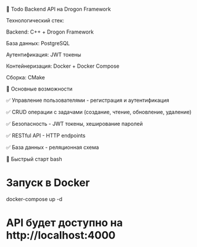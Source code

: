 🚀 Todo Backend API на Drogon Framework

Технологический стек:

Backend: C++ + Drogon Framework

База данных: PostgreSQL

Аутентификация: JWT токены

Контейнеризация: Docker + Docker Compose

Сборка: CMake

🎯 Основные возможности

✅ Управление пользователями - регистрация и аутентификация

✅ CRUD операции с задачами (создание, чтение, обновление, удаление)

✅ Безопасность - JWT токены, хеширование паролей

✅ RESTful API - HTTP endpoints

✅ База данных - реляционная схема

🚀 Быстрый старт
bash
# Запуск в Docker
docker-compose up -d

# API будет доступно на http://localhost:4000

<!-- <span color="#fff">git submodule add https://github.com/drogonframework/drogon external/drogon
git submodule add https://github.com/open-source-parsers/jsoncpp external/jsoncpp
git submodule add https://github.com/Thalhammer/jwt-cpp external/jwt-cpp
git submodule add https://github.com/trusch/libbcrypt external/libbcrypt
git submodule update --init
sudo apt-get install clang-format 
clang-format -style=file -i src/*.cpp include/*.h 
sudo apt-get install postgresql-all
sudo apt install libsqlite3-dev
sudo apt install libpq-dev
 sudo apt install libyaml-cpp-dev
             sudo apt-get install build-essential libssl-dev
dg_ctl create model models</span> 

docker exec -it drogon-db psql -U lstfng -d postgres -f /docker-entrypoint-initdb.d/init.sql
docker exec drogon-app nc -zv drogon-db 5432
docker exec -it drogon-app psql -h drogon-db -U lstfng -d postgres
docker exec -it drogon-db psql -U lstfng -d postgres
\i /docker-entrypoint-initdb.d/init.sql

-->
